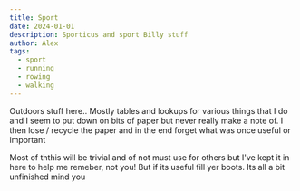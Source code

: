 ```yaml
---
title: Sport
date: 2024-01-01
description: Sporticus and sport Billy stuff
author: Alex
tags:
  - sport
  - running
  - rowing
  - walking
---
```


Outdoors stuff here.. Mostly tables and lookups for various things that I do and I seem to put down on bits of paper but never really make a note of. I then lose / recycle the paper and in the end forget what was once useful or important

Most of ththis will be trivial and of not must use for others but I've kept it in here to help me remeber, not you! But if its useful fill yer boots. Its all a bit unfinished mind you